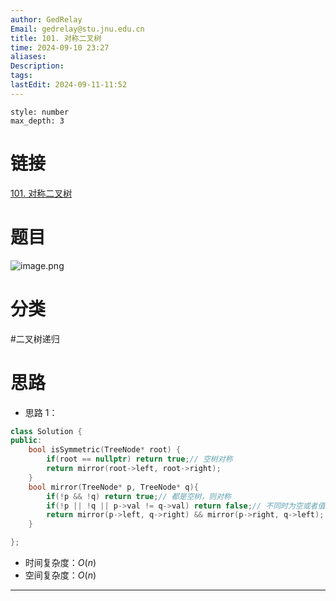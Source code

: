 ```yaml
---
author: GedRelay
Email: gedrelay@stu.jnu.edu.cn
title: 101. 对称二叉树
time: 2024-09-10 23:27
aliases: 
Description: 
tags: 
lastEdit: 2024-09-11-11:52
---
```


```toc
style: number
max_depth: 3
```

# 链接
[101. 对称二叉树](https://leetcode.cn/problems/symmetric-tree/) 

# 题目
![image.png](https://ged-pic-bed.oss-cn-guangzhou.aliyuncs.com/img/202409102328109.png)


# 分类
#二叉树递归 

# 思路
- 思路 1：


```cpp
class Solution {
public:
    bool isSymmetric(TreeNode* root) {
        if(root == nullptr) return true;// 空树对称
        return mirror(root->left, root->right);
    }
    bool mirror(TreeNode* p, TreeNode* q){
        if(!p && !q) return true;// 都是空树，则对称
        if(!p || !q || p->val != q->val) return false;// 不同时为空或者值不一样，则不对称
        return mirror(p->left, q->right) && mirror(p->right, q->left);
    }

};
```


- 时间复杂度：${O\left( n \right)  }$ 
- 空间复杂度：${O\left( n \right)  }$ 


---

